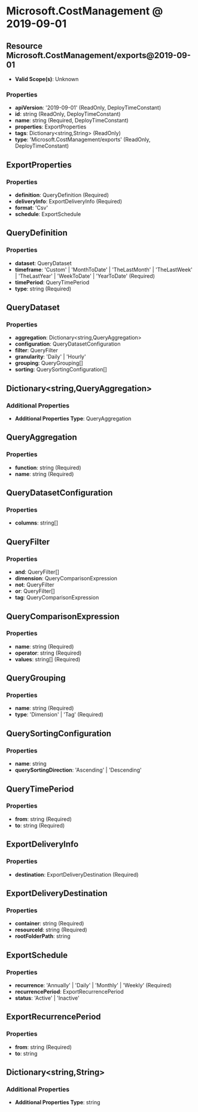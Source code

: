 # Microsoft.CostManagement @ 2019-09-01

## Resource Microsoft.CostManagement/exports@2019-09-01
* **Valid Scope(s)**: Unknown
### Properties
* **apiVersion**: '2019-09-01' (ReadOnly, DeployTimeConstant)
* **id**: string (ReadOnly, DeployTimeConstant)
* **name**: string (Required, DeployTimeConstant)
* **properties**: ExportProperties
* **tags**: Dictionary<string,String> (ReadOnly)
* **type**: 'Microsoft.CostManagement/exports' (ReadOnly, DeployTimeConstant)

## ExportProperties
### Properties
* **definition**: QueryDefinition (Required)
* **deliveryInfo**: ExportDeliveryInfo (Required)
* **format**: 'Csv'
* **schedule**: ExportSchedule

## QueryDefinition
### Properties
* **dataset**: QueryDataset
* **timeframe**: 'Custom' | 'MonthToDate' | 'TheLastMonth' | 'TheLastWeek' | 'TheLastYear' | 'WeekToDate' | 'YearToDate' (Required)
* **timePeriod**: QueryTimePeriod
* **type**: string (Required)

## QueryDataset
### Properties
* **aggregation**: Dictionary<string,QueryAggregation>
* **configuration**: QueryDatasetConfiguration
* **filter**: QueryFilter
* **granularity**: 'Daily' | 'Hourly'
* **grouping**: QueryGrouping[]
* **sorting**: QuerySortingConfiguration[]

## Dictionary<string,QueryAggregation>
### Additional Properties
* **Additional Properties Type**: QueryAggregation

## QueryAggregation
### Properties
* **function**: string (Required)
* **name**: string (Required)

## QueryDatasetConfiguration
### Properties
* **columns**: string[]

## QueryFilter
### Properties
* **and**: QueryFilter[]
* **dimension**: QueryComparisonExpression
* **not**: QueryFilter
* **or**: QueryFilter[]
* **tag**: QueryComparisonExpression

## QueryComparisonExpression
### Properties
* **name**: string (Required)
* **operator**: string (Required)
* **values**: string[] (Required)

## QueryGrouping
### Properties
* **name**: string (Required)
* **type**: 'Dimension' | 'Tag' (Required)

## QuerySortingConfiguration
### Properties
* **name**: string
* **querySortingDirection**: 'Ascending' | 'Descending'

## QueryTimePeriod
### Properties
* **from**: string (Required)
* **to**: string (Required)

## ExportDeliveryInfo
### Properties
* **destination**: ExportDeliveryDestination (Required)

## ExportDeliveryDestination
### Properties
* **container**: string (Required)
* **resourceId**: string (Required)
* **rootFolderPath**: string

## ExportSchedule
### Properties
* **recurrence**: 'Annually' | 'Daily' | 'Monthly' | 'Weekly' (Required)
* **recurrencePeriod**: ExportRecurrencePeriod
* **status**: 'Active' | 'Inactive'

## ExportRecurrencePeriod
### Properties
* **from**: string (Required)
* **to**: string

## Dictionary<string,String>
### Additional Properties
* **Additional Properties Type**: string

